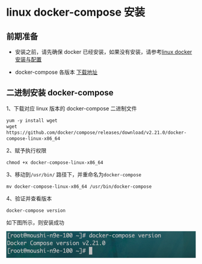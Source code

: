 # linux docker-compose 安装

## 前期准备

- 安装之前，请先确保 docker 已经安装，如果没有安装，请参考[linux docker 安装与配置](linux_docker_installed.md)

- docker-compose 各版本 [下载地址](https://github.com/docker/compose/releases)

## 二进制安装 docker-compose

1、下载对应 linux 版本的 docker-compose 二进制文件

```shell
yum -y install wget
wget https://github.com/docker/compose/releases/download/v2.21.0/docker-compose-linux-x86_64
```

2、赋予执行权限

```shell
chmod +x docker-compose-linux-x86_64
```

3、移动到`/usr/bin/` 路径下，并重命名为`docker-compose`

```shell
mv docker-compose-linux-x86_64 /usr/bin/docker-compose
```

4、验证并查看版本

```shell
docker-compose version
```

如下图所示，则安装成功

![avatar](../../images/operations/docker/docker-compose-version.png)
